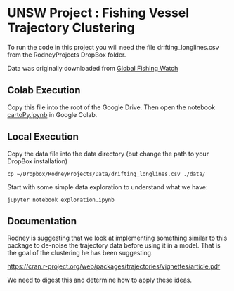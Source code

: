 # UNSW Project : Fishing Vessel Trajectory Clustering

To run the code in this project you will need the file drifting_longlines.csv from the RodneyProjects DropBox folder.

Data was originally downloaded from [Global Fishing Watch](https://globalfishingwatch.org/datasets-and-code/)

## Colab Execution

Copy this file into the root of the Google Drive.
Then open the notebook [cartoPy.ipynb](cartoPy.ipynb) in Google Colab.


## Local Execution

Copy the data file into the data directory (but change the path to your DropBox installation)

```
cp ~/Dropbox/RodneyProjects/Data/drifting_longlines.csv ./data/
```

Start with some simple data exploration to understand what we have:
```
jupyter notebook exploration.ipynb
```

## Documentation

Rodney is suggesting that we look at implementing something similar to this
package to de-noise the trajectory data before using it in a model. That is
the goal of the clustering he has been suggesting.

https://cran.r-project.org/web/packages/trajectories/vignettes/article.pdf

We need to digest this and determine how to apply these ideas.



